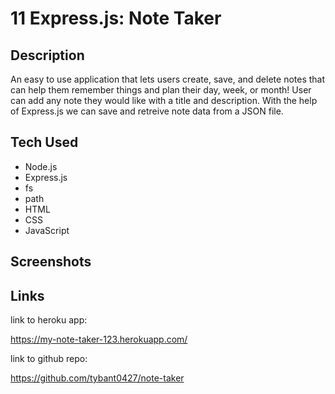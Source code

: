 # 11 Express.js: Note Taker

## Description 

An easy to use application that lets users create, save, and delete notes that can help them remember things and plan their day, week, or month! User can add any note they would like with a title and description. With the help of Express.js we can save and retreive note data from a JSON file. 


## Tech Used 

* Node.js 
* Express.js 
* fs
* path 
* HTML 
* CSS 
* JavaScript 


## Screenshots


## Links 

link to heroku app:

https://my-note-taker-123.herokuapp.com/ 

link to github repo:

https://github.com/tybant0427/note-taker

